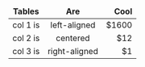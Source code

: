 <!--ts-->


<!-- Created by https://github.com/ekalinin/github-markdown-toc -->
<!-- Added by: gil_diy, at: Wed 18 Jan 2023 08:39:06 PM IST -->

<!--te-->

<style>
td, th {
   border: none!important;
}
</style>




<center>

| Tables   |      Are      |  Cool |
|----------|:-------------:|------:|
| col 1 is |  left-aligned | $1600 |
| col 2 is |    centered   |   $12 |
| col 3 is | right-aligned |    $1 |

</center>